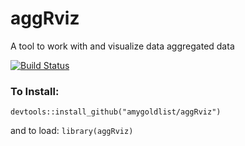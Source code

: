 # aggRviz
A tool to work with and visualize data aggregated data

[![Build Status](https://travis-ci.org/amygoldlist/aggRviz.svg?branch=master)](https://travis-ci.org/amygoldlist/aggRviz)

### To Install:

`devtools::install_github("amygoldlist/aggRviz")`

and to load:  `library(aggRviz)`
